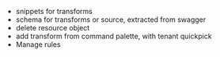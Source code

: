 - snippets for transforms
- schema for transforms or source, extracted from swagger
- delete resource object
- add transform from command palette, with tenant quickpick
- Manage rules
